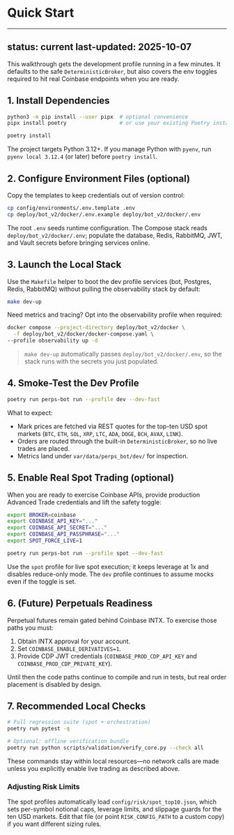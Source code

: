 # Quick Start

---
status: current
last-updated: 2025-10-07
---

This walkthrough gets the development profile running in a few minutes. It
defaults to the safe `DeterministicBroker`, but also covers the env toggles required to
hit real Coinbase endpoints when you are ready.

## 1. Install Dependencies

```bash
python3 -m pip install --user pipx  # optional convenience
pipx install poetry                 # or use your existing Poetry install

poetry install
```

The project targets Python 3.12+. If you manage Python with `pyenv`, run
`pyenv local 3.12.4` (or later) before `poetry install`.

## 2. Configure Environment Files (optional)

Copy the templates to keep credentials out of version control:

```bash
cp config/environments/.env.template .env
cp deploy/bot_v2/docker/.env.example deploy/bot_v2/docker/.env
```

The root `.env` seeds runtime configuration. The Compose stack reads
`deploy/bot_v2/docker/.env`; populate the database, Redis, RabbitMQ, JWT, and
Vault secrets before bringing services online.

## 3. Launch the Local Stack

Use the `Makefile` helper to boot the dev profile services (bot, Postgres,
Redis, RabbitMQ) without pulling the observability stack by default:

```bash
make dev-up
```

Need metrics and tracing? Opt into the observability profile when required:

```bash
docker compose --project-directory deploy/bot_v2/docker \
  -f deploy/bot_v2/docker/docker-compose.yaml \
--profile observability up -d
```

> `make dev-up` automatically passes `deploy/bot_v2/docker/.env`, so the stack
> runs with the secrets you just populated.

## 4. Smoke-Test the Dev Profile

```bash
poetry run perps-bot run --profile dev --dev-fast
```

What to expect:

- Mark prices are fetched via REST quotes for the top-ten USD spot markets (`BTC`, `ETH`, `SOL`, `XRP`, `LTC`, `ADA`, `DOGE`, `BCH`, `AVAX`, `LINK`).
- Orders are routed through the built-in `DeterministicBroker`, so no live trades are
  placed.
- Metrics land under `var/data/perps_bot/dev/` for inspection.

## 5. Enable Real Spot Trading (optional)

When you are ready to exercise Coinbase APIs, provide production Advanced Trade
credentials and lift the safety toggle:

```bash
export BROKER=coinbase
export COINBASE_API_KEY="..."
export COINBASE_API_SECRET="..."
export COINBASE_API_PASSPHRASE="..."
export SPOT_FORCE_LIVE=1

poetry run perps-bot run --profile spot --dev-fast
```

Use the `spot` profile for live spot execution; it keeps leverage at 1x and
disables reduce-only mode. The `dev` profile continues to assume mocks even if
the toggle is set.

## 6. (Future) Perpetuals Readiness

Perpetual futures remain gated behind Coinbase INTX. To exercise those paths you
must:

1. Obtain INTX approval for your account.
2. Set `COINBASE_ENABLE_DERIVATIVES=1`.
3. Provide CDP JWT credentials (`COINBASE_PROD_CDP_API_KEY` and
   `COINBASE_PROD_CDP_PRIVATE_KEY`).

Until then the code paths continue to compile and run in tests, but real order
placement is disabled by design.

## 7. Recommended Local Checks

```bash
# Full regression suite (spot + orchestration)
poetry run pytest -q

# Optional: offline verification bundle
poetry run python scripts/validation/verify_core.py --check all
```

These commands stay within local resources—no network calls are made unless you
explicitly enable live trading as described above.

### Adjusting Risk Limits

The spot profiles automatically load `config/risk/spot_top10.json`, which sets
per-symbol notional caps, leverage limits, and slippage guards for the ten USD
markets. Edit that file (or point `RISK_CONFIG_PATH` to a custom copy) if you
want different sizing rules.
